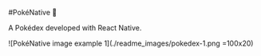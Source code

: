 #PokéNative 📱

A Pokédex developed with React Native.

![PokéNative image example 1](./readme_images/pokedex-1.png =100x20)